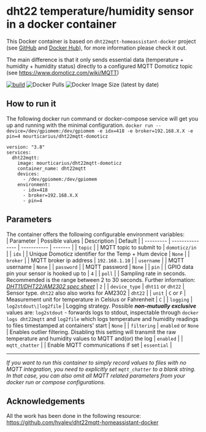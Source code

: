 # dht22 temperature/humidity sensor in a docker container

This Docker container is based on `dht22mqtt-homeassistant-docker` project (see [GitHub](https://github.com/hvalev/dht22mqtt-homeassistant-docker) and [Docker Hub](https://hub.docker.com/r/hvalev/dht22mqtt-homeassistant)), for more information please check it out.

The main difference is that it only sends essential data (temperature + humidity + humidity status) directly to a configured MQTT Domoticz topic (see https://www.domoticz.com/wiki/MQTT)

[![build](https://github.com/Mourticarius/dht22mqtt-domoticz-docker/actions/workflows/build.yml/badge.svg)](https://github.com/Mourticarius/dht22mqtt-domoticz-docker/actions/workflows/build.yml)
![Docker Pulls](https://img.shields.io/docker/pulls/mourticarius/dht22mqtt-domoticz)
![Docker Image Size (latest by date)](https://img.shields.io/docker/image-size/mourticarius/dht22mqtt-domoticz)

## How to run it

The following docker run command or docker-compose service will get you up and running with the minimal configuration.
`docker run --device=/dev/gpiomem:/dev/gpiomem -e idx=418 -e broker=192.168.X.X -e pin=4 mourticarius/dht22mqtt-domoticz`

```
version: "3.8"
services:
  dht22mqtt:
    image: mourticarius/dht22mqtt-domoticz
    container_name: dht22mqtt
    devices:
      - /dev/gpiomem:/dev/gpiomem
    environment:
      - idx=418
      - broker=192.168.X.X
      - pin=4
```

## Parameters

The container offers the following configurable environment variables:</br>
| Parameter | Possible values | Description | Default |
| --------- | --------------- | ----------- | ------- |
| `topic` | | MQTT topic to submit to | `domoticz/in` |
| `idx` | | Unique Domoticz identifier for the Temp + Hum device | `None` |
| `broker` | | MQTT broker ip address | `192.168.1.10` |
| `username` | | MQTT username | `None` |
| `password` | | MQTT password | `None` |
| `pin` | | GPIO data pin your sensor is hooked up to | `4` |
| `poll` | | Sampling rate in seconds. Recommended is the range between 2 to 30 seconds. Further information: [_DHT11/DHT22/AM2302 spec sheet_](https://lastminuteengineers.com/dht11-dht22-arduino-tutorial/) | `2` |
| `device_type` | `dht11` or `dht22` | Sensor type. `dht22` also also works for AM2302 | `dht22` |
| `unit` | `C` or `F` | Measurement unit for temperature in Celsius or Fahrenheit | `C` |
| `logging` | `log2stdout\|log2file` | Logging strategy. Possible **_non-mutually exclusive_** values are: `log2stdout` - forwards logs to stdout, inspectable through `docker logs dht22mqtt` and `log2file` which logs temperature and humidity readings to files timestamped at containers' start | `None` |
| `filtering` | `enabled` or `None` | Enables outlier filtering. Disabling this setting will transmit the raw temperature and humidity values to MQTT and(or) the log | `enabled` |
| `mqtt_chatter` | | Enable MQTT communications if set | `essential` |

---

_If you want to run this container to simply record values to files with no MQTT integration, you need to explicitly set `mqtt_chatter` to a blank string. In that case, you can also omit all MQTT related parameters from your docker run or compose configurations._ </br>

## Acknowledgements

All the work has been done in the following resource: </br>
https://github.com/hvalev/dht22mqtt-homeassistant-docker </br>
